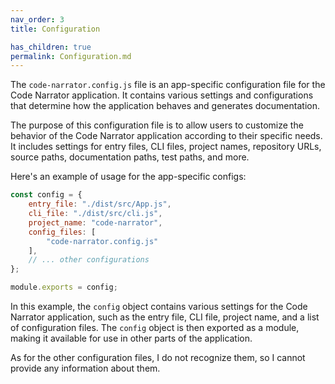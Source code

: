 ```yaml
---
nav_order: 3
title: Configuration

has_children: true
permalink: Configuration.md
---
```


The `code-narrator.config.js` file is an app-specific configuration file for the Code Narrator application. It contains various settings and configurations that determine how the application behaves and generates documentation.

The purpose of this configuration file is to allow users to customize the behavior of the Code Narrator application according to their specific needs. It includes settings for entry files, CLI files, project names, repository URLs, source paths, documentation paths, test paths, and more.

Here's an example of usage for the app-specific configs:

```javascript
const config = {
    entry_file: "./dist/src/App.js",
    cli_file: "./dist/src/cli.js",
    project_name: "code-narrator",
    config_files: [
        "code-narrator.config.js"
    ],
    // ... other configurations
};

module.exports = config;
```

In this example, the `config` object contains various settings for the Code Narrator application, such as the entry file, CLI file, project name, and a list of configuration files. The `config` object is then exported as a module, making it available for use in other parts of the application.

As for the other configuration files, I do not recognize them, so I cannot provide any information about them.